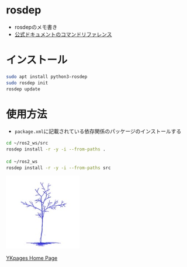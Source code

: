 # rosdep
- rosdepのメモ書き
- [公式ドキュメントのコマンドリファレンス](https://docs.ros.org/en/independent/api/rosdep/html/commands.html)

# インストール

```sh
sudo apt install python3-rosdep
sudo rosdep init
rosdep update
```

# 使用方法
- `package.xml`に記載されている依存関係のパッケージのインストールする

```sh
cd ~/ros2_ws/src
rosdep install -r -y -i --from-paths .

cd ~/ros2_ws
rosdep install -r -y -i --from-paths src
```

![](../../images/BlueTreeIcon_200x200.jpg)

[YKpages Home Page](https://yusukekato.github.io/)
